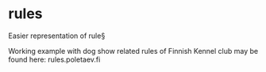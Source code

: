 # rules
Easier representation of rule§

Working example with dog show related rules of Finnish Kennel club may be found here: rules.poletaev.fi
